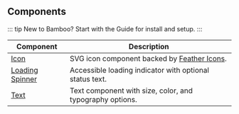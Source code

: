 ## Components

::: tip
New to Bamboo? Start with the Guide for install and setup.
:::

| Component                   | Description                                                              |
| --------------------------- | ------------------------------------------------------------------------ |
| [Icon](/en/components/icon) | SVG icon component backed by [Feather Icons](https://feathericons.com/). |
| [Loading Spinner](/en/components/loading-spinner) | Accessible loading indicator with optional status text. |
| [Text](/en/components/text) | Text component with size, color, and typography options.                 |
